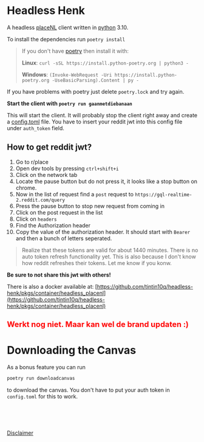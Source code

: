 # Headless Henk
A headless [placeNL](https://github.com/PlaceNL/Chief) client written in [python](https://www.python.org/) 3.10.

To install the dependencies run `poetry install` 

> If you don't have [poetry](https://python-poetry.org/docs/) then install it with:
>
> **Linux**: `curl -sSL https://install.python-poetry.org | python3 -`
> 
> **Windows**: `(Invoke-WebRequest -Uri https://install.python-poetry.org -UseBasicParsing).Content | py -` 

If you have problems with poetry just delete `poetry.lock` and try again.

**Start the client with `poetry run gaanmetdiebanaan`**

This will start the client. It will probably stop the client right away and create a [config.toml](config.toml) file. You have to insert your reddit jwt into this config file under `auth_token` field. 

## How to get reddit jwt?

1. Go to r/place
2. Open dev tools by pressing `ctrl+shift+i`
3. Click on the network tab
4. Locate the pause button but do not press it, it looks like a stop button on chrome.
4. Now in the list of request find a `post` request to `https://gql-realtime-2.reddit.com/query`
5. Press the pause button to stop new request from coming in
6. Click on the post request in the list 
7. Click on `headers`
8. Find the Authorization header
9. Copy the value of the authorization header. It should start with `Bearer ` and then a bunch of letters seperated.

> Realize that these tokens are valid for about 1440 minutes. There is no auto token refresh functionality yet. This is also because I don't know how reddit refreshes their tokens. Let me know if you konw. 

**Be sure to not share this jwt with others!**

There is also a docker available at: [https://github.com/tintin10q/headless-henk/pkgs/container/headless_placenl](https://github.com/tintin10q/headless-henk/pkgs/container/headless_placenl)

<h2 style="color: red; font-size:15pt"> Werkt nog niet. Maar kan wel de brand updaten :)</h2>

# Downloading the Canvas

As a bonus feature you can run 
```bash
poetry run downloadcanvas
``` 

to download the canvas. You don't have to put your auth token in `config.toml` for this to work. 

<br>
<br>
<br>

[Disclaimer](./disclaimer.md)